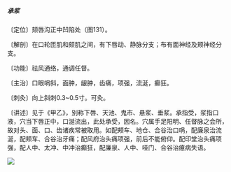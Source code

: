 ##### 承浆

〔定位〕颏唇沟正中凹陷处（图131）。

〔解剖〕在口轮匝肌和颏肌之间，有下唇动、静脉分支；布有面神经及颊神经分支。

〔功能〕祛风通络，通调任督。

〔主治〕口眼㖞斜，面肿，龈肿，齿痛，项强，流涎，癫狂。

〔刺灸〕向上斜刺0.3~0.5寸。可灸。

〔讲述〕见于《甲乙》，别称下唇、天池、鬼市、悬浆、垂浆。承指受，浆指口液，穴当下唇正中，口涎流出，此处承受，因名。穴属手足阳明、任督脉之会所，故对头、面、口、齿诸疾常被取用。如配颊车、地仓、合谷治口㖞，配廉泉治流涎，配颊车、合谷治牙痛；配风府治头痛项强，前后不能俯仰。配印堂治头痛项强，配人中、太冲、中冲治癫狂，配廉泉、人中、哑门、合谷治癔病失语。

![](./img/图131.jpg)
